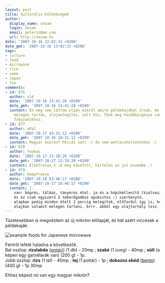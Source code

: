 ```yaml
---
layout: post
title: kulturális különbségek
author:
  display_name: sesam
  login: sesam
  email: petersz@me.com
  url: http://sesam.hu
date: '2007-10-16 22:02:33 +0200'
date_gmt: '2007-10-16 13:02:33 +0200'
tags:
- culture
- food
- microwave
- rice
- sake
- Japan
- fun
comments:
- id: 876
  author: sld
  date: '2007-10-16 23:41:28 +0200'
  date_gmt: '2007-10-16 14:41:28 +0200'
  content: Én még nem láttam olyan mikrót amire példakajákat írnak. De az olajsütőnkre
    melegen tartás, olajmelegítés, sült hús, fánk meg hasábburgonya van rajzolva a
    fokozatokhoz.
- id: 877
  author: oPal
  date: '2007-10-17 03:31:12 +0200'
  date_gmt: '2007-10-16 18:31:12 +0200'
  content: Magyar mikrón? héccáz vatt :) de nem wattacukorsütéshez :)
- id: 878
  author: Youkai
  date: '2007-10-17 21:10:20 +0200'
  date_gmt: '2007-10-17 12:10:20 +0200'
  content: Elektrolux_X :D meg kávéfolt, hírtelen ez jut eszembe :)
- id: 879
  author: deepfreeze
  date: '2007-10-18 03:46:17 +0200'
  date_gmt: '2007-10-17 18:46:17 +0200'
  content: |-
    van: bögrés, tálkás, tányéros étel. ja és a hópihétlenítő (kiolvasztó).
    és ez csak egyszerű 2 tekerőgombos apubiztos :) szerkenytű.
    alapban pedig minden ételt 2 percig melegítek, előfordul így is, hogy belül még vacognak. pl a gombócokat el kell vágni.
    olajban valamit melegen tartani. brrr. abból egy olajtartály lesz...
---
```


Tüzetesebben is megnéztem az új mikróm előlapját, és hát azért viccesek a példakaják:

![example foods for Japanese microwave](http://www.sesam.hu.php5-19.dfw1-2.websitetestlink.com/wp-content/uploads/2007/10/microwave_example_foods.jpg)

Fentről lefelé haladva a következők.  
Bal oszlop: **rizslabda** ([onigiri](http://en.wikipedia.org/wiki/Onigiri)) (1 db) - 20mp ; **szaké** (1 üveg) - 40mp ; **sült** (a képen egy garnélarák van) (200 g) - 1p.  
Jobb oszlop: **rizs** (1 tál) - 40mp ; **tej** (1 pohár) - 1p ; **dobozos ebéd** ([bento](http://en.wikipedia.org/wiki/Bento)) (400 g) - 1p 30mp

Ehhez képest mi van egy magyar mikrón?
